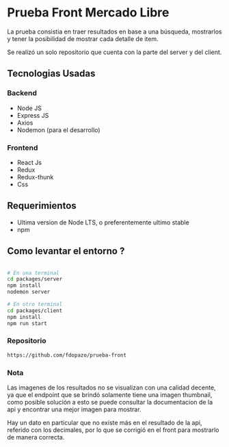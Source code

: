 # Prueba Front Mercado Libre

> 

La prueba consistia en traer resultados en base a una búsqueda, mostrarlos y tener la posibilidad de mostrar cada detalle de item.

Se realizó un solo repositorio que cuenta con la parte del server y del client.

## Tecnologias Usadas

### Backend

- Node JS
- Express JS
- Axios
- Nodemon (para el desarrollo)

### Frontend

- React Js
- Redux
- Redux-thunk
- Css

## Requerimientos

- Ultima version de Node LTS, o preferentemente ultimo stable
- npm 


## Como levantar el entorno ?

```Bash

# En una terminal
cd packages/server
npm install
nodemon server

# En otro terminal
cd packages/client
npm install
npm run start
```

### Repositorio

```sh
https://github.com/fdopazo/prueba-front
```

### Nota

Las imagenes de los resultados no se visualizan con una calidad decente, ya que el endpoint que se brindó solamente tiene una imagen thumbnail, como posible solución a esto se puede consultar la documentacion de la api y encontrar una mejor imagen para mostrar.

Hay un dato en particular que no existe más en el resultado de la api, referido con los decimales, por lo que se corrigió en el front para mostrarlo de manera correcta.
